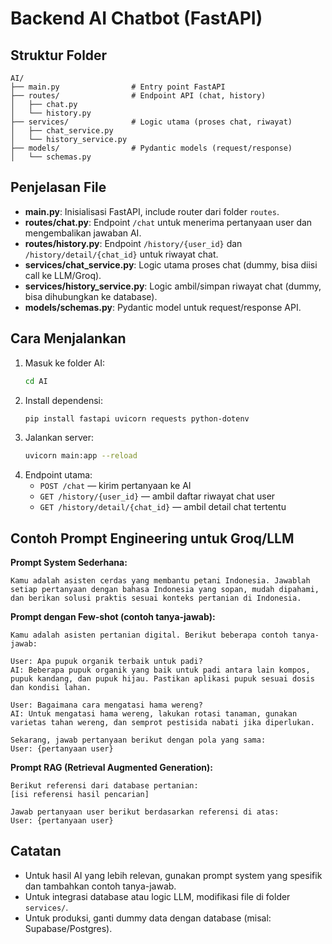 # Backend AI Chatbot (FastAPI)

## Struktur Folder

```
AI/
├── main.py                # Entry point FastAPI
├── routes/                # Endpoint API (chat, history)
│   ├── chat.py
│   └── history.py
├── services/              # Logic utama (proses chat, riwayat)
│   ├── chat_service.py
│   └── history_service.py
├── models/                # Pydantic models (request/response)
│   └── schemas.py
```

## Penjelasan File
- **main.py**: Inisialisasi FastAPI, include router dari folder `routes`.
- **routes/chat.py**: Endpoint `/chat` untuk menerima pertanyaan user dan mengembalikan jawaban AI.
- **routes/history.py**: Endpoint `/history/{user_id}` dan `/history/detail/{chat_id}` untuk riwayat chat.
- **services/chat_service.py**: Logic utama proses chat (dummy, bisa diisi call ke LLM/Groq).
- **services/history_service.py**: Logic ambil/simpan riwayat chat (dummy, bisa dihubungkan ke database).
- **models/schemas.py**: Pydantic model untuk request/response API.

## Cara Menjalankan
1. Masuk ke folder AI:
   ```bash
   cd AI
   ```
2. Install dependensi:
   ```bash
   pip install fastapi uvicorn requests python-dotenv
   ```
3. Jalankan server:
   ```bash
   uvicorn main:app --reload
   ```
4. Endpoint utama:
   - `POST /chat` — kirim pertanyaan ke AI
   - `GET /history/{user_id}` — ambil daftar riwayat chat user
   - `GET /history/detail/{chat_id}` — ambil detail chat tertentu

## Contoh Prompt Engineering untuk Groq/LLM

**Prompt System Sederhana:**
```
Kamu adalah asisten cerdas yang membantu petani Indonesia. Jawablah setiap pertanyaan dengan bahasa Indonesia yang sopan, mudah dipahami, dan berikan solusi praktis sesuai konteks pertanian di Indonesia.
```

**Prompt dengan Few-shot (contoh tanya-jawab):**
```
Kamu adalah asisten pertanian digital. Berikut beberapa contoh tanya-jawab:

User: Apa pupuk organik terbaik untuk padi?
AI: Beberapa pupuk organik yang baik untuk padi antara lain kompos, pupuk kandang, dan pupuk hijau. Pastikan aplikasi pupuk sesuai dosis dan kondisi lahan.

User: Bagaimana cara mengatasi hama wereng?
AI: Untuk mengatasi hama wereng, lakukan rotasi tanaman, gunakan varietas tahan wereng, dan semprot pestisida nabati jika diperlukan.

Sekarang, jawab pertanyaan berikut dengan pola yang sama:
User: {pertanyaan user}
```

**Prompt RAG (Retrieval Augmented Generation):**
```
Berikut referensi dari database pertanian:
[isi referensi hasil pencarian]

Jawab pertanyaan user berikut berdasarkan referensi di atas:
User: {pertanyaan user}
```

## Catatan
- Untuk hasil AI yang lebih relevan, gunakan prompt system yang spesifik dan tambahkan contoh tanya-jawab.
- Untuk integrasi database atau logic LLM, modifikasi file di folder `services/`.
- Untuk produksi, ganti dummy data dengan database (misal: Supabase/Postgres). 
